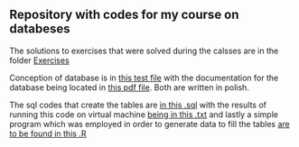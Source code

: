 ## Repository with codes for my course on databeses
The solutions to exercises that were solved during the calsses are in the folder [Exercises](https://github.com/Kertoo/DataBasesCourseWork/tree/master/Exercises)

Conception of database is in [this test file](https://github.com/Kertoo/DataBasesCourseWork/blob/master/P0%20Koncepcja%20projektu.txt) with the documentation for the database being located in [this pdf file](https://github.com/Kertoo/DataBasesCourseWork/blob/master/Bazy_danych____dokumentacja%201.pdf). Both are written in polish.

The sql codes that create the tables are [in this .sql](https://github.com/Kertoo/DataBasesCourseWork/blob/master/Skrypt_sql_projekt.sql) with the results of running this code on virtual machine [being in this .txt](https://github.com/Kertoo/DataBasesCourseWork/blob/master/Wyniki.txt) and lastly a simple program which was employed in order to generate data to fill the tables [are to be found in this .R](https://github.com/Kertoo/DataBasesCourseWork/blob/master/generowanie_danych.R)
